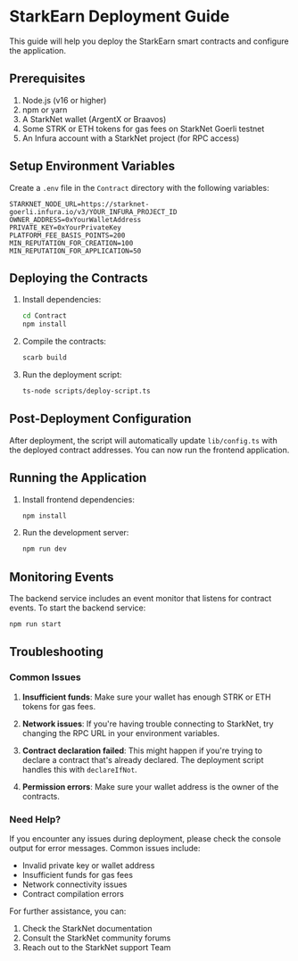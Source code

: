 # StarkEarn Deployment Guide

This guide will help you deploy the StarkEarn smart contracts and configure the application.

## Prerequisites

1. Node.js (v16 or higher)
2. npm or yarn
3. A StarkNet wallet (ArgentX or Braavos)
4. Some STRK or ETH tokens for gas fees on StarkNet Goerli testnet
5. An Infura account with a StarkNet project (for RPC access)

## Setup Environment Variables

Create a `.env` file in the `Contract` directory with the following variables:

```env
STARKNET_NODE_URL=https://starknet-goerli.infura.io/v3/YOUR_INFURA_PROJECT_ID
OWNER_ADDRESS=0xYourWalletAddress
PRIVATE_KEY=0xYourPrivateKey
PLATFORM_FEE_BASIS_POINTS=200
MIN_REPUTATION_FOR_CREATION=100
MIN_REPUTATION_FOR_APPLICATION=50
```

## Deploying the Contracts

1. Install dependencies:

   ```bash
   cd Contract
   npm install
   ```

2. Compile the contracts:

   ```bash
   scarb build
   ```

3. Run the deployment script:
   ```bash
   ts-node scripts/deploy-script.ts
   ```

## Post-Deployment Configuration

After deployment, the script will automatically update `lib/config.ts` with the deployed contract addresses. You can now run the frontend application.

## Running the Application

1. Install frontend dependencies:

   ```bash
   npm install
   ```

2. Run the development server:
   ```bash
   npm run dev
   ```

## Monitoring Events

The backend service includes an event monitor that listens for contract events. To start the backend service:

```bash
npm run start
```

## Troubleshooting

### Common Issues

1. **Insufficient funds**: Make sure your wallet has enough STRK or ETH tokens for gas fees.

2. **Network issues**: If you're having trouble connecting to StarkNet, try changing the RPC URL in your environment variables.

3. **Contract declaration failed**: This might happen if you're trying to declare a contract that's already declared. The deployment script handles this with `declareIfNot`.

4. **Permission errors**: Make sure your wallet address is the owner of the contracts.

### Need Help?

If you encounter any issues during deployment, please check the console output for error messages. Common issues include:

- Invalid private key or wallet address
- Insufficient funds for gas fees
- Network connectivity issues
- Contract compilation errors

For further assistance, you can:

1. Check the StarkNet documentation
2. Consult the StarkNet community forums
3. Reach out to the StarkNet support Team
